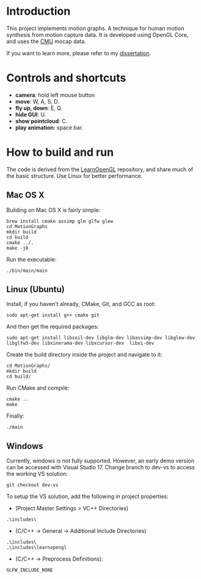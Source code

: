 # Introduction
This project implements motion graphs. A technique for human motion synthesis from motion capture data.
It is developed using OpenGL Core, and uses the [CMU](http://mocap.cs.cmu.edu) mocap data.

If you want to learn more, please refer to my [dissertation](https://sudohead.github.io/posts/2019_motion_synthesis/msc_dissertation.pdf).

# Controls and shortcuts
- **camera**: hold left mouse button
- **move**: W, A, S, D.
- **fly up, down**: E, Q.
- **hide GUI**: U.
- **show pointcloud**: C.
- **play animation**: space bar.

# How to build and run
The code is derived from the [LearnOpenGL](https://github.com/JoeyDeVries/LearnOpenGL) repository, and share much of the basic structure. Use Linux for better performance.
## Mac OS X
Building on Mac OS X is fairly simple:
```
brew install cmake assimp glm glfw glew
cd MotionGraphs
mkdir build
cd build
cmake ../.
make -j8
```
Run the executable:
```
./bin/main/main
```
## Linux (Ubuntu)
Install, if you haven't already, CMake, Git, and GCC as root:
```
sudo apt-get install g++ cmake git
```
And then get the required packages:
```
sudo apt-get install libsoil-dev libglm-dev libassimp-dev libglew-dev libglfw3-dev libxinerama-dev libxcursor-dev  libxi-dev
``` 
Create the build directory inside the project and navigate to it:
```
cd MotionGraphs/
mkdir build
cd build/
```
Run CMake and compile:
```
cmake ..
make
```
Finally:
```
./main
```
## Windows
Currently, windows is not fully supported. However, an early demo version can be accessed with Visual Studio 17. Change branch to dev-vs to access the working VS solution:
```
git checkout dev-vs
```
To setup the VS solution, add the following in project properties:
- (Project Master Settings > VC++ Directories)
```
.\includes\
```
- (C/C++ -> General -> Additional Include Directories)
```
.\includes\
.\includes\learnopengl
```
- (C/C++ -> Preprocess Definitions):
```
GLFW_INCLUDE_NONE
```
